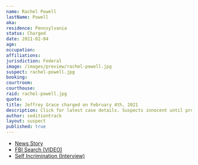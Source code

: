 ```yaml
---
name: Rachel Powell
lastName: Powell
aka:
residence: Pennsylvania
status: Charged
date: 2021-02-04
age:
occupation:
affiliations:
jurisdiction: Federal
image: /images/preview/rachel-powell.jpg
suspect: rachel-powell.jpg
booking:
courtroom:
courthouse:
raid: rachel-powell.jpg
quote:
title: Jeffrey Grace charged on February 4th, 2021
description: Click for latest case details. Suspects innocent until proven guilty.
author: seditiontrack
layout: suspect
published: true
---
```

- [News Story](https://www.seattletimes.com/seattle-news/crime/clark-county-man-charged-with-entering-capitol-during-siege/)
- [FBI Search (VIDEO)](https://www.wpxi.com/news/top-stories/local-woman-wanted-role-violence-us-capitol-custody-source-say/CDOTG3JKHRGQXMZW4GOVFKOJHQ/)
- [Self Incrimination (Interview)](https://www.newyorker.com/news/news-desk/a-pennsylvania-mothers-path-to-insurrection-capitol-riot)